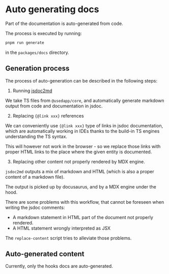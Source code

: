 # Auto generating docs

Part of the documentation is auto-generated from code.

The process is executed by running:

```bash
pnpm run generate
```

in the `packages/docs` directory.

## Generation process

The process of auto-generation can be described in the following steps:

1. Running [jsdoc2md](https://github.com/jsdoc2md)

We take TS files from `@usedapp/core`, and automatically generate markdown output from code and documentation in jsdoc.

2. Replacing `{@link xxx}` references

We can conveniently use `{@link xxx}` type of links in jsdoc documentation, which are automatically working in IDEs thanks to the build-in TS engines understanding the TS syntax.

This will however not work in the browser - so we replace those links with proper HTML links to the place where the given entity is documented.

3. Replacing other content not properly rendered by MDX engine.

`jsdoc2md` outputs a mix of markdown and HTML (which is also a proper content of a markdown file).

The output is picked up by docusaurus, and by a MDX engine under the hood.

There are some problems with this workflow, that cannot be foreseen when writing the jsdoc comments:

- A markdown statement in HTML part of the document not properly rendered.
- A HTML statement wrongly interpreted as JSX

The `replace-content` script tries to alleviate those problems. 

## Auto-generated content

Currently, only the hooks docs are auto-generated.
